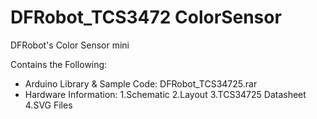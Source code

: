 # DFRobot_TCS3472 ColorSensor
DFRobot's Color Sensor mini  

Contains the Following:

* Arduino Library & Sample Code: DFRobot_TCS34725.rar
* Hardware Information: 1.Schematic 2.Layout 3.TCS34725 Datasheet 4.SVG Files
